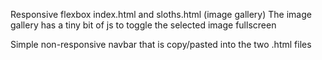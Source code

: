 Responsive flexbox index.html and sloths.html (image gallery)
The image gallery has a tiny bit of js to toggle the selected image fullscreen

Simple non-responsive navbar that is copy/pasted into the two .html files
